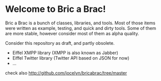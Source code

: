 Welcome to Bric a Brac!
=======================

Bric a Brac is a bunch of classes, libraries, and tools.
Most of those items were written as example, testing, and quick and dirty tools.
Some of them are more stable, however consider most of them as alpha quality.

Consider this repository as draft, and partly obsolete.


- Eiffel XMPP library (XMPP is also known as Jabber)
- Eiffel Twitter library (Twitter API based on JSON for now)
- ...

check also http://github.com/jocelyn/bricabrac/tree/master

